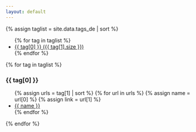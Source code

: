```yaml
---
layout: default
---
```


{% assign taglist = site.data.tags_de | sort  %}

<article>
<ul>
{% for tag in taglist %}
  <li><a href="#{{ tag[0] }}">{{ tag[0] }} ({{ tag[1].size }})</a></li>
{% endfor %}
</ul>

{% for tag in taglist %}
<a id="{{ tag[0] }}"></a>
<h3>{{ tag[0] }}</h3>
<ul>
  {% assign urls = tag[1] | sort %}
  {% for url in urls %}
    {% assign name = url[0] %}
    {% assign link = url[1] %}
  <li><a href="{{ link }}">{{ name }}</a></li>
  {% endfor %}
</ul>
{% endfor %}
</article>

